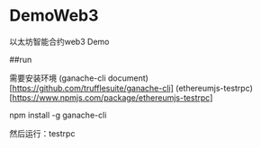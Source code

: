 # DemoWeb3
以太坊智能合约web3 Demo


##run

需要安装环境 (ganache-cli document)[https://github.com/trufflesuite/ganache-cli] (ethereumjs-testrpc)[https://www.npmjs.com/package/ethereumjs-testrpc]

npm install -g ganache-cli

然后运行：testrpc
